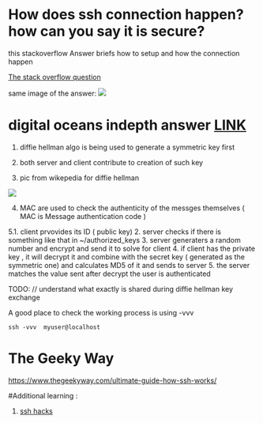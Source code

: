 # How does ssh connection happen? how can you say it is secure?

this stackoverflow Answer briefs how to setup and how the connection happen 

[The stack overflow question](https://serverfault.com/questions/935666/ssh-authentication-sequence-and-key-files-explain)

same image of the answer: 
![](https://i.stack.imgur.com/4cZbh.png)


# digital oceans indepth answer [LINK ](https://www.digitalocean.com/community/tutorials/understanding-the-ssh-encryption-and-connection-process#)


1. diffie hellman algo is being used to generate a symmetric key first
2. both server and client contribute to creation of such key 

3. pic from wikepedia for diffie hellman 

![](https://upload.wikimedia.org/wikipedia/commons/thumb/4/46/Diffie-Hellman_Key_Exchange.svg/500px-Diffie-Hellman_Key_Exchange.svg.png)

4. MAC are used to check the authenticity of the messges themselves ( MAC is Message authentication code ) 

5.1. client prvovides its ID ( public key) 
  2. server checks if there is something like that in ~/authorized_keys 
  3. server generaters a random number and encrypt and send it to solve for client 
  4. if client has the private key , it will decrypt it and combine with the secret key ( generated as the symmetric one) and calculates MD5 of it and sends to server
  5. the server matches the value sent after decrypt the user is authenticated 
  
  
  TODO: // understand what exactly is shared during diffie hellman key exchange 
  
  A good place to check the working process is using -vvv
 
  ```
  ssh -vvv  myuser@localhost 
  ```
# The Geeky Way
https://www.thegeekyway.com/ultimate-guide-how-ssh-works/


#Additional learning :
1. [ssh hacks](http://matt.might.net/articles/ssh-hacks/)



